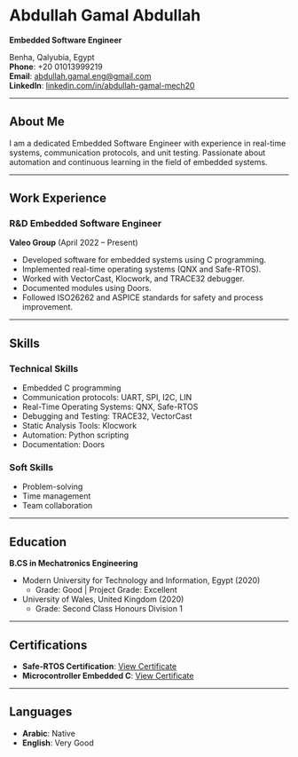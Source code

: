 # Abdullah Gamal Abdullah
**Embedded Software Engineer**

Benha, Qalyubia, Egypt  
**Phone**: +20 01013999219  
**Email**: [abdullah.gamal.eng@gmail.com](mailto:abdullah.gamal.eng@gmail.com)  
**LinkedIn**: [linkedin.com/in/abdullah-gamal-mech20](https://www.linkedin.com/in/abdullah-gamal-mech20)  

---

## About Me
I am a dedicated Embedded Software Engineer with experience in real-time systems, communication protocols, and unit testing. Passionate about automation and continuous learning in the field of embedded systems.

---

## Work Experience

### **R&D Embedded Software Engineer**  
**Valeo Group** (April 2022 – Present)  
- Developed software for embedded systems using C programming.
- Implemented real-time operating systems (QNX and Safe-RTOS).
- Worked with VectorCast, Klocwork, and TRACE32 debugger.
- Documented modules using Doors.
- Followed ISO26262 and ASPICE standards for safety and process improvement.

---

## Skills
### **Technical Skills**
- Embedded C programming  
- Communication protocols: UART, SPI, I2C, LIN  
- Real-Time Operating Systems: QNX, Safe-RTOS  
- Debugging and Testing: TRACE32, VectorCast  
- Static Analysis Tools: Klocwork  
- Automation: Python scripting  
- Documentation: Doors  

### **Soft Skills**
- Problem-solving  
- Time management  
- Team collaboration  

---

## Education

**B.CS in Mechatronics Engineering**  
- Modern University for Technology and Information, Egypt (2020)  
  - Grade: Good | Project Grade: Excellent  
- University of Wales, United Kingdom (2020)  
  - Grade: Second Class Honours Division 1  

---

## Certifications
- **Safe-RTOS Certification**: [View Certificate](https://drive.google.com/file/d/1NeoFIaulam_GDJI2jIs4QFO-cjNwhL0C/view)  
- **Microcontroller Embedded C**: [View Certificate](https://udemy-certificate.s3.amazonaws.com/image/UC-45593c5d-405c-4ffc-9d4e-77fcc51c13ef.jpg)  

---

## Languages
- **Arabic**: Native  
- **English**: Very Good  
